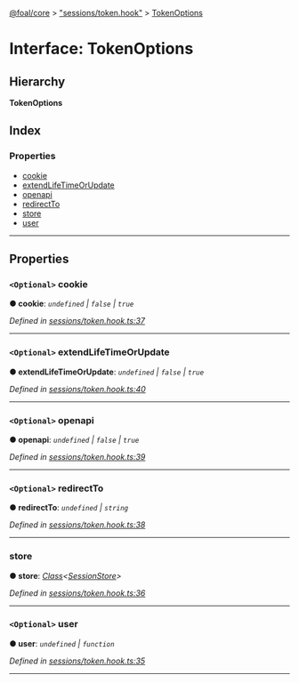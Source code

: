 [@foal/core](../README.md) > ["sessions/token.hook"](../modules/_sessions_token_hook_.md) > [TokenOptions](../interfaces/_sessions_token_hook_.tokenoptions.md)

# Interface: TokenOptions

## Hierarchy

**TokenOptions**

## Index

### Properties

* [cookie](_sessions_token_hook_.tokenoptions.md#cookie)
* [extendLifeTimeOrUpdate](_sessions_token_hook_.tokenoptions.md#extendlifetimeorupdate)
* [openapi](_sessions_token_hook_.tokenoptions.md#openapi)
* [redirectTo](_sessions_token_hook_.tokenoptions.md#redirectto)
* [store](_sessions_token_hook_.tokenoptions.md#store)
* [user](_sessions_token_hook_.tokenoptions.md#user)

---

## Properties

<a id="cookie"></a>

### `<Optional>` cookie

**● cookie**: *`undefined` \| `false` \| `true`*

*Defined in [sessions/token.hook.ts:37](https://github.com/FoalTS/foal/blob/538afb23/packages/core/src/sessions/token.hook.ts#L37)*

___
<a id="extendlifetimeorupdate"></a>

### `<Optional>` extendLifeTimeOrUpdate

**● extendLifeTimeOrUpdate**: *`undefined` \| `false` \| `true`*

*Defined in [sessions/token.hook.ts:40](https://github.com/FoalTS/foal/blob/538afb23/packages/core/src/sessions/token.hook.ts#L40)*

___
<a id="openapi"></a>

### `<Optional>` openapi

**● openapi**: *`undefined` \| `false` \| `true`*

*Defined in [sessions/token.hook.ts:39](https://github.com/FoalTS/foal/blob/538afb23/packages/core/src/sessions/token.hook.ts#L39)*

___
<a id="redirectto"></a>

### `<Optional>` redirectTo

**● redirectTo**: *`undefined` \| `string`*

*Defined in [sessions/token.hook.ts:38](https://github.com/FoalTS/foal/blob/538afb23/packages/core/src/sessions/token.hook.ts#L38)*

___
<a id="store"></a>

###  store

**● store**: *[Class](../modules/_core_class_interface_.md#class)<[SessionStore](../classes/_sessions_session_store_.sessionstore.md)>*

*Defined in [sessions/token.hook.ts:36](https://github.com/FoalTS/foal/blob/538afb23/packages/core/src/sessions/token.hook.ts#L36)*

___
<a id="user"></a>

### `<Optional>` user

**● user**: *`undefined` \| `function`*

*Defined in [sessions/token.hook.ts:35](https://github.com/FoalTS/foal/blob/538afb23/packages/core/src/sessions/token.hook.ts#L35)*

___


